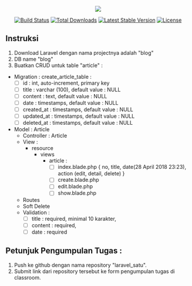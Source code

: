 <p align="center"><img src="https://laravel.com/assets/img/components/logo-laravel.svg"></p>

<p align="center">
<a href="https://travis-ci.org/laravel/framework"><img src="https://travis-ci.org/laravel/framework.svg" alt="Build Status"></a>
<a href="https://packagist.org/packages/laravel/framework"><img src="https://poser.pugx.org/laravel/framework/d/total.svg" alt="Total Downloads"></a>
<a href="https://packagist.org/packages/laravel/framework"><img src="https://poser.pugx.org/laravel/framework/v/stable.svg" alt="Latest Stable Version"></a>
<a href="https://packagist.org/packages/laravel/framework"><img src="https://poser.pugx.org/laravel/framework/license.svg" alt="License"></a>
</p>

## Instruksi


1. Download Laravel dengan nama projectnya adalah "blog"
2. DB name "blog"
3. Buatkan CRUD untuk table "article" : 

- Migration : create_article_table : 
	- [ ] id : int, auto-increment, primary key
	- [ ] title : varchar (100), default value : NULL
	- [ ] content : text, default value : NULL
	- [ ] date : timestamps, default value : NULL
	- [ ] created_at : timestamps, default value : NULL
	- [ ] updated_at : timestamps, default value : NULL
	- [ ] deleted_at : timestamps, default value : NULL

- Model : Article
	- Controller : Article
	- View : 
		- resource
			- views
				- article : 
					- [ ] index.blade.php {
						no, title, date(28 April 2018 23:23), action (edit, detail, delete)
					}
					- [ ] create.blade.php
					- [ ] edit.blade.php
					- [ ] show.blade.php
	- Routes 
	- Soft Delete
	- Validation : 
		- [ ] title : required, minimal 10 karakter,
		- [ ] content : required, 
		- [ ] date : required 

## Petunjuk Pengumpulan Tugas :
1. Push ke github dengan nama repository "laravel_satu".
2. Submit link dari repository tersebut ke form pengumpulan tugas di classroom.